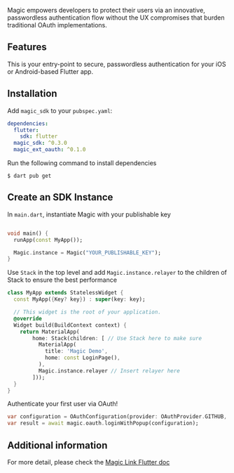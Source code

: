 Magic empowers developers to protect their users via an innovative, passwordless authentication flow without the UX compromises that burden traditional OAuth implementations.

## Features

This is your entry-point to secure, passwordless authentication for your iOS or Android-based Flutter app.

## Installation

Add `magic_sdk` to your `pubspec.yaml`:

```yaml
dependencies:
  flutter:
    sdk: flutter
  magic_sdk: ^0.3.0
  magic_ext_oauth: ^0.1.0
```

Run the following command to install dependencies

```text
$ dart pub get
```

## Create an SDK Instance

In `main.dart`, instantiate Magic with your publishable key

```dart

void main() {
  runApp(const MyApp());

  Magic.instance = Magic("YOUR_PUBLISHABLE_KEY");
}
```

Use `Stack` in the top level and add `Magic.instance.relayer` to the children of Stack to ensure the best performance

```dart
class MyApp extends StatelessWidget {
  const MyApp({Key? key}) : super(key: key);

  // This widget is the root of your application.
  @override
  Widget build(BuildContext context) {
    return MaterialApp(
        home: Stack(children: [ // Use Stack here to make sure
          MaterialApp(
            title: 'Magic Demo',
            home: const LoginPage(),
          ),
          Magic.instance.relayer // Insert relayer here
        ]));
  }
}
```

Authenticate your first user via OAuth!

```dart
var configuration = OAuthConfiguration(provider: OAuthProvider.GITHUB, redirectURI: 'YOUR_APP_SCHEME://');
var result = await magic.oauth.loginWithPopup(configuration);
```

## Additional information

For more detail, please check the [Magic Link Flutter doc](https://magic.link/docs/login-methods/email/integration/flutter)
